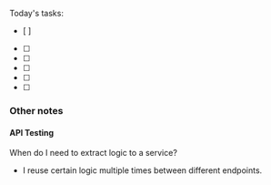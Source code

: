 Today's tasks:
- [ ] 
- [ ] 
- [ ] 
- [ ] 
- [ ] 
- [ ]  

### Other notes

#### API Testing
When do I need to extract logic to a service?
- I reuse certain logic multiple times between different endpoints.
